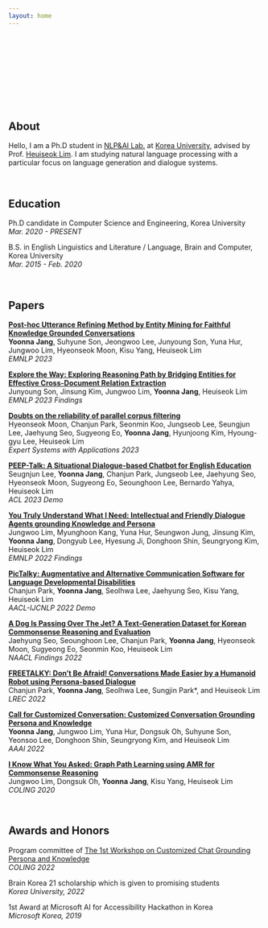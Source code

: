```yaml
---
layout: home
---
```


 

 

 

 

 

## **About**
Hello, I am a Ph.D student in [NLP&AI Lab.](http://nlp.korea.ac.kr/) at [Korea University](https://www.korea.edu/mbshome/mbs/en/index.do), advised by Prof. [Heuiseok Lim](https://scholar.google.com/citations?user=HMTkz7oAAAAJ&hl=en). I am studying natural language processing with a particular focus on language generation and dialogue systems. 

 

## **Education**
Ph.D candidate in Computer Science and Engineering, Korea University  
_Mar. 2020 - PRESENT_

B.S. in English Linguistics and Literature / Language, Brain and Computer, Korea University  
_Mar. 2015 - Feb. 2020_

 

## **Papers**
[**Post-hoc Utterance Refining Method by Entity Mining for Faithful Knowledge Grounded Conversations**](https://aclanthology.org/2023.emnlp-main.295.pdf)  
**Yoonna Jang**, Suhyune Son, Jeongwoo Lee, Junyoung Son, Yuna Hur, Jungwoo Lim, Hyeonseok Moon, Kisu Yang, Heuiseok Lim  
_EMNLP 2023_

[**Explore the Way: Exploring Reasoning Path by Bridging Entities for Effective Cross-Document Relation Extraction**](https://aclanthology.org/2023.findings-emnlp.450.pdf)  
Junyoung Son, Jinsung Kim, Jungwoo Lim, **Yoonna Jang**, Heuiseok Lim  
_EMNLP 2023 Findings_

[**Doubts on the reliability of parallel corpus filtering**](https://www.sciencedirect.com/science/article/pii/S0957417423014641)   
Hyeonseok Moon, Chanjun Park, Seonmin Koo, Jungseob Lee, Seungjun Lee, Jaehyung Seo, Sugyeong Eo, **Yoonna Jang**, Hyunjoong Kim, Hyoung-gyu Lee, Heuiseok Lim  
_Expert Systems with Applications 2023_

[**PEEP-Talk: A Situational Dialogue-based Chatbot for English Education**](https://aclanthology.org/2023.acl-demo.18.pdf)
Seugnjun Lee, **Yoonna Jang**, Chanjun Park, Jungseob Lee, Jaehyung Seo, Hyeonseok Moon, Sugyeong Eo, Seounghoon Lee, Bernardo Yahya, Heuiseok Lim  
_ACL 2023 Demo_

[**You Truly Understand What I Need: Intellectual and Friendly Dialogue Agents grounding Knowledge and Persona**](https://aclanthology.org/2022.findings-emnlp.75.pdf)   
Jungwoo Lim, Myunghoon Kang, Yuna Hur, Seungwon Jung, Jinsung Kim, **Yoonna Jang**, Dongyub Lee, Hyesung Ji, Donghoon Shin, Seungryong Kim, Heuiseok Lim  
_EMNLP 2022 Findings_

[**PicTalky: Augmentative and Alternative Communication Software for Language Developmental Disabilities**](https://aclanthology.org/2022.aacl-demo.3.pdf)  
Chanjun Park, **Yoonna Jang**, Seolhwa Lee, Jaehyung Seo, Kisu Yang, Heuiseok Lim  
_AACL-IJCNLP 2022 Demo_

[**A Dog Is Passing Over The Jet? A Text-Generation Dataset for Korean Commonsense Reasoning and Evaluation**](https://aclanthology.org/2022.findings-naacl.172.pdf)  
Jaehyung Seo, Seounghoon Lee, Chanjun Park, **Yoonna Jang**, Hyeonseok Moon, Sugyeong Eo, Seonmin Koo, Heuiseok Lim  
_NAACL Findings 2022_

[**FREETALKY: Don’t Be Afraid! Conversations Made Easier by a Humanoid Robot using Persona-based Dialogue**](https://aclanthology.org/2022.lrec-1.132.pdf)  
Chanjun Park, **Yoonna Jang**, Seolhwa Lee, Sungjin Park*, and Heuiseok Lim  
_LREC 2022_

[**Call for Customized Conversation: Customized Conversation Grounding Persona and Knowledge**](https://arxiv.org/pdf/2112.08619.pdf)  
**Yoonna Jang**, Jungwoo Lim, Yuna Hur, Dongsuk Oh, Suhyune Son, Yeonsoo Lee, Donghoon Shin, Seungryong Kim, and Heuiseok Lim  
_AAAI 2022_

[**I Know What You Asked: Graph Path Learning using AMR for Commonsense Reasoning**](https://aclanthology.org/2020.coling-main.222.pdf)  
Jungwoo Lim, Dongsuk Oh, **Yoonna Jang**, Kisu Yang, Heuiseok Lim  
_COLING 2020_

 

## **Awards and Honors**

Program committee of [The 1st Workshop on Customized Chat Grounding Persona and Knowledge](https://sites.google.com/view/persona-knowledge-workshop/)  
_COLING 2022_

Brain Korea 21 scholarship which is given to promising students  
_Korea University, 2022_

1st Award at Microsoft AI for Accessibility Hackathon in Korea  
_Microsoft Korea, 2019_

 

 

 

 

 



